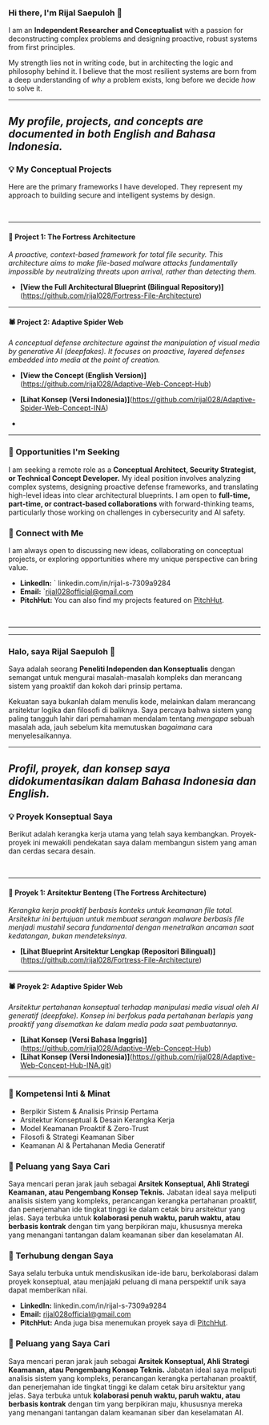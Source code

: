 ### Hi there, I'm Rijal Saepuloh 👋

I am an **Independent Researcher and Conceptualist** with a passion for deconstructing complex problems and designing proactive, robust systems from first principles.

My strength lies not in writing code, but in architecting the logic and philosophy behind it. I believe that the most resilient systems are born from a deep understanding of *why* a problem exists, long before we decide *how* to solve it.

---
*My profile, projects, and concepts are documented in both **English** and **Bahasa Indonesia**.*
---

### 💡 My Conceptual Projects

Here are the primary frameworks I have developed. They represent my approach to building secure and intelligent systems by design.

<br>

---
#### 📂 Project 1: The Fortress Architecture
*A proactive, context-based framework for total file security. This architecture aims to make file-based malware attacks fundamentally impossible by neutralizing threats upon arrival, rather than detecting them.*

* **[View the Full Architectural Blueprint (Bilingual Repository)]**(https://github.com/rijal028/Fortress-File-Architecture)

---
#### 🕷️ Project 2: Adaptive Spider Web
*A conceptual defense architecture against the manipulation of visual media by generative AI (deepfakes). It focuses on proactive, layered defenses embedded into media at the point of creation.*

* **[View the Concept (English Version)]**(https://github.com/rijal028/Adaptive-Web-Concept-Hub)
* **[Lihat Konsep (Versi Indonesia)]**(https://github.com/rijal028/Adaptive-Spider-Web-Concept-INA)

*

---

### 🚀 Opportunities I'm Seeking

I am seeking a remote role as a **Conceptual Architect, Security Strategist, or Technical Concept Developer.** My ideal position involves analyzing complex systems, designing proactive defense frameworks, and translating high-level ideas into clear architectural blueprints. I am open to **full-time, part-time, or contract-based collaborations** with forward-thinking teams, particularly those working on challenges in cybersecurity and AI safety.

### 🔗 Connect with Me

I am always open to discussing new ideas, collaborating on conceptual projects, or exploring opportunities where my unique perspective can bring value.

* **LinkedIn:** ` linkedin.com/in/rijal-s-7309a9284 
* **Email:** `rijal028official@gmail.com
* **PitchHut:** You can also find my projects featured on [PitchHut](https://pitchhut.com/).


<br>

---
---

### Halo, saya Rijal Saepuloh 👋

Saya adalah seorang **Peneliti Independen dan Konseptualis** dengan semangat untuk mengurai masalah-masalah kompleks dan merancang sistem yang proaktif dan kokoh dari prinsip pertama.

Kekuatan saya bukanlah dalam menulis kode, melainkan dalam merancang arsitektur logika dan filosofi di baliknya. Saya percaya bahwa sistem yang paling tangguh lahir dari pemahaman mendalam tentang *mengapa* sebuah masalah ada, jauh sebelum kita memutuskan *bagaimana* cara menyelesaikannya.

---
*Profil, proyek, dan konsep saya didokumentasikan dalam **Bahasa Indonesia** dan **English**.*
---

### 💡 Proyek Konseptual Saya

Berikut adalah kerangka kerja utama yang telah saya kembangkan. Proyek-proyek ini mewakili pendekatan saya dalam membangun sistem yang aman dan cerdas secara desain.

<br>

---
#### 📂 Proyek 1: Arsitektur Benteng (The Fortress Architecture)
*Kerangka kerja proaktif berbasis konteks untuk keamanan file total. Arsitektur ini bertujuan untuk membuat serangan malware berbasis file menjadi mustahil secara fundamental dengan menetralkan ancaman saat kedatangan, bukan mendeteksinya.*

* **[Lihat Blueprint Arsitektur Lengkap (Repositori Bilingual)]**(https://github.com/rijal028/Fortress-File-Architecture)

---
#### 🕷️ Proyek 2: Adaptive Spider Web
*Arsitektur pertahanan konseptual terhadap manipulasi media visual oleh AI generatif (deepfake). Konsep ini berfokus pada pertahanan berlapis yang proaktif yang disematkan ke dalam media pada saat pembuatannya.*

* **[Lihat Konsep (Versi Bahasa Inggris)]**(https://github.com/rijal028/Adaptive-Web-Concept-Hub)
* **[Lihat Konsep (Versi Indonesia)]**(https://github.com/rijal028/Adaptive-Web-Concept-Hub-INA.git)

---

### 🧠 Kompetensi Inti & Minat

* Berpikir Sistem & Analisis Prinsip Pertama
* Arsitektur Konseptual & Desain Kerangka Kerja
* Model Keamanan Proaktif & Zero-Trust
* Filosofi & Strategi Keamanan Siber
* Keamanan AI & Pertahanan Media Generatif

### 🚀 Peluang yang Saya Cari


Saya mencari peran jarak jauh sebagai **Arsitek Konseptual, Ahli Strategi Keamanan, atau Pengembang Konsep Teknis.** Jabatan ideal saya meliputi analisis sistem yang kompleks, perancangan kerangka pertahanan proaktif, dan penerjemahan ide tingkat tinggi ke dalam cetak biru arsitektur yang jelas. Saya terbuka untuk **kolaborasi penuh waktu, paruh waktu, atau berbasis kontrak** dengan tim yang berpikiran maju, khususnya mereka yang menangani tantangan dalam keamanan siber dan keselamatan AI.


### 🔗 Terhubung dengan Saya

Saya selalu terbuka untuk mendiskusikan ide-ide baru, berkolaborasi dalam proyek konseptual, atau menjajaki peluang di mana perspektif unik saya dapat memberikan nilai.

* **LinkedIn:**  linkedin.com/in/rijal-s-7309a9284 
* **Email:** rijal028official@gmail.com
* **PitchHut:** Anda juga bisa menemukan proyek saya di [PitchHut](https://pitchhut.com/).

### 🚀 Peluang yang Saya Cari

Saya mencari peran jarak jauh sebagai **Arsitek Konseptual, Ahli Strategi Keamanan, atau Pengembang Konsep Teknis.** Jabatan ideal saya meliputi analisis sistem yang kompleks, perancangan kerangka pertahanan proaktif, dan penerjemahan ide tingkat tinggi ke dalam cetak biru arsitektur yang jelas. Saya terbuka untuk **kolaborasi penuh waktu, paruh waktu, atau berbasis kontrak** dengan tim yang berpikiran maju, khususnya mereka yang menangani tantangan dalam keamanan siber dan keselamatan AI.

